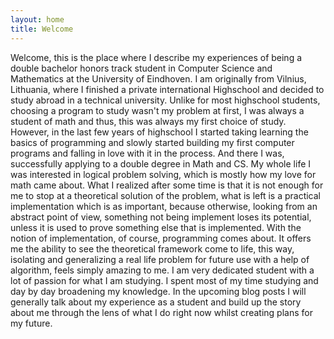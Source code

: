 ```yaml
---
layout: home
title: Welcome
---
```


Welcome, this is the place where I describe my experiences of being a double bachelor honors track student in Computer Science and Mathematics at the University of Eindhoven. I am originally from Vilnius, Lithuania, where I finished a private international Highschool and decided to study abroad in a technical university. Unlike for most highschool students, choosing a program to study wasn't my problem at first, I was always a student of math and thus, this was always my first choice of study. However, in the last few years of highschool I started taking learning the basics of programming and slowly started building my first computer programs and falling in love with it in the process. And there I was, successfully applying to a double degree in Math and CS. My whole life I was interested in logical problem solving, which is mostly how my love for math came about. What I realized after some time is that it is not enough for me to stop at a theoretical solution of the problem, what is left is a practical implementation which is as important, because otherwise, looking from an abstract point of view, something not being implement loses its potential, unless it is used to prove something else that is implemented. With the notion of implementation, of course, programming comes about. It offers me the ability to see the theoretical framework come to life, this way, isolating and generalizing a real life problem for future use with a help of algorithm, feels simply amazing to me. I am very dedicated student with a lot of passion for what I am studying. I spent most of my time studying and day by day broadening my knowledge. In the upcoming blog posts I will generally talk about my experience as a student and build up the story about me through the lens of what I do right now whilst creating plans for my future.
